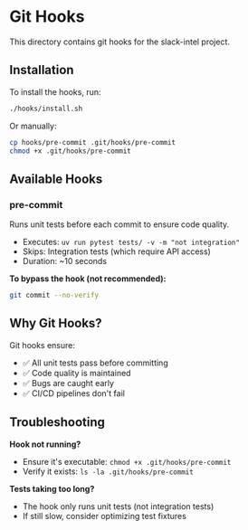 # Git Hooks

This directory contains git hooks for the slack-intel project.

## Installation

To install the hooks, run:

```bash
./hooks/install.sh
```

Or manually:

```bash
cp hooks/pre-commit .git/hooks/pre-commit
chmod +x .git/hooks/pre-commit
```

## Available Hooks

### pre-commit

Runs unit tests before each commit to ensure code quality.

- Executes: `uv run pytest tests/ -v -m "not integration"`
- Skips: Integration tests (which require API access)
- Duration: ~10 seconds

**To bypass the hook (not recommended):**
```bash
git commit --no-verify
```

## Why Git Hooks?

Git hooks ensure:
- ✅ All unit tests pass before committing
- ✅ Code quality is maintained
- ✅ Bugs are caught early
- ✅ CI/CD pipelines don't fail

## Troubleshooting

**Hook not running?**
- Ensure it's executable: `chmod +x .git/hooks/pre-commit`
- Verify it exists: `ls -la .git/hooks/pre-commit`

**Tests taking too long?**
- The hook only runs unit tests (not integration tests)
- If still slow, consider optimizing test fixtures
